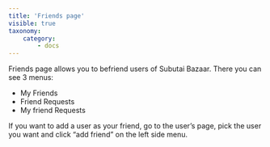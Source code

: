 ```yaml
---
title: 'Friends page'
visible: true
taxonomy:
    category:
        - docs
---
```


Friends page allows you to befriend users of Subutai Bazaar. There you can see 3 menus:

*    My Friends
*    Friend Requests
*    My friend Requests

If you want to add a user as your friend, go to the user’s page, pick the user you want and click “add friend” on the left side menu.
